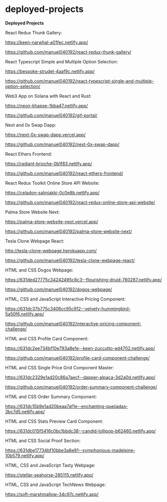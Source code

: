 # deployed-projects
**Deployed Projects**

React Redux Thunk Gallery:

https://keen-narwhal-a01fec.netlify.app/

https://github.com/manuel040192/react-redux-thunk-gallery/

React Typescript Simple and Multiple Option Selection:

https://bespoke-strudel-4aaf9c.netlify.app/

https://github.com/manuel040192/react-typescript-single-and-multiple-option-selection/

Web3 App on Solana with React and Rust:

https://neon-khapse-1bba47.netlify.app/

https://github.com/manuel040192/gif-portal/

Next and 0x Swap Dapp:

https://next-0x-swap-dapp.vercel.app/

https://github.com/manuel040192/next-0x-swap-dapp/

React Ethers Frontend:

https://radiant-brioche-0b1f83.netlify.app/

https://github.com/manuel040192/react-ethers-frontend/

React Redux Toolkit Online Store API Website:

https://celadon-salmiakki-0c0e8b.netlify.app/

https://github.com/manuel040192/react-redux-online-store-api-website/

Palma Store Website Next:

https://palma-store-website-next.vercel.app/

https://github.com/manuel040192/palma-store-website-next/

Tesla Clone Webpage React:

http://tesla-clone-webpage.herokuapp.com/

https://github.com/manuel040192/tesla-clone-webpage-react/

HTML and CSS Dogos Webpage:

https://631ded27775c34242495c8c3--flourishing-druid-760287.netlify.app/

https://github.com/manuel040192/dogos-webpage/

HTML, CSS and JavaScript Interactive Pricing Component:

https://631dc37b775c3406cc95c912--velvety-hummingbird-5a50f6.netlify.app/

https://github.com/manuel040192/interactive-pricing-component-challenge/

HTML and CSS Profile Card Component:

https://631dc2ee734bf10e793a8e1e--keen-zuccutto-ed4702.netlify.app/

https://github.com/manuel040192/profile-card-component-challenge/

HTML and CSS Single Price Grid Component Master:

https://631dc2329e1ad20c86a7aecf--dapper-alpaca-3d2a0d.netlify.app/

https://github.com/manuel040192/order-summary-component-challenge/

HTML and CSS Order Summary Component:

https://631dc15b9e1ad20beaa7af1e--enchanting-queijadas-3bc7d5.netlify.app/

HTML and CSS Stats Preview Card Component:

https://631dc015f5416c0bc1bbdc38--candid-lollipop-b62460.netlify.app/

HTML and CSS Social Proof Section:

https://631dbe17734bf10bbe3a8e91--symphonious-madeleine-10b579.netlify.app/

HTML, CSS and JavaScript Tasty Webpage:

https://stellar-seahorse-285115.netlify.app/

HTML, CSS and JavaScript TechNews Webpage:

https://soft-marshmallow-34c97c.netlify.app/
